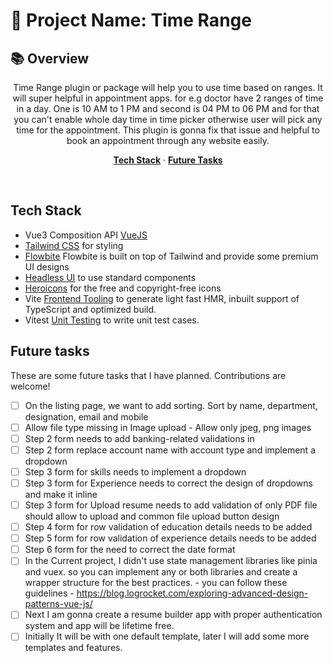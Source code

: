 # 🚀 Project Name: Time Range

## 📚 Overview

<p align="center">
    Time Range plugin or package will help you to use time based on ranges. It will super helpful in appointment apps. for e.g doctor have 2 ranges of time in a day. One is 10 AM to 1 PM and second is 04 PM to 06 PM and for that you can't enable whole day time in time picker otherwise user will pick any time for the appointment. This plugin is gonna fix that issue and helpful to book an appointment through any website easily.
</p>

<p align="center">
  <a href="#tech-stack"><strong>Tech Stack</strong></a> ·  
  <a href="#future-tasks"><strong>Future Tasks</strong></a>
</p>
<br/>

## Tech Stack

- Vue3 Composition API [VueJS](https://vuejs.org/guide/introduction.html)
- [Tailwind CSS](https://dub.sh/together-ai) for styling
- [Flowbite](https://dub.sh/together-ai) Flowbite is built on top of Tailwind and provide some premium UI designs
- [Headless UI](https://js.langchain.com/docs/get_started/introduction/) to use standard components
- [Heroicons](https://www.pinecone.io/) for the free and copyright-free icons
- Vite [Frontend Tooling](https://www.bytescale.com/) to generate light fast HMR, inbuilt support of TypeScript and optimized build.
- Vitest [Unit Testing](https://www.bytescale.com/) to write unit test cases.



## Future tasks

These are some future tasks that I have planned. Contributions are welcome!

- [ ] On the listing page, we want to add sorting. Sort by name, department, designation, email and mobile
- [ ] Allow file type missing in Image upload - Allow only jpeg, png images
- [ ] Step 2 form needs to add banking-related validations in 
- [ ] Step 2 form replace account name with account type and implement a dropdown
- [ ] Step 3 form for skills needs to implement a dropdown
- [ ] Step 3 form for Experience needs to correct the design of dropdowns and make it inline
- [ ] Step 3 form for Upload resume needs to add validation of only PDF file should allow to upload and common file upload button design
- [ ] Step 4 form for row validation of education details needs to be added
- [ ] Step 5 form for row validation of experience  details needs to be added
- [ ] Step 6 form for the need to correct the date format
- [ ] In the Current project, I didn't use state management libraries like pinia and vuex. so you can implement any or both libraries and create a wrapper structure for the best practices. - you can follow these guidelines - https://blog.logrocket.com/exploring-advanced-design-patterns-vue-js/
- [ ] Next I am gonna create a resume builder app with proper authentication system and app will be lifetime free.
- [ ] Initially It will be with one default template, later I will add some more templates and features.
